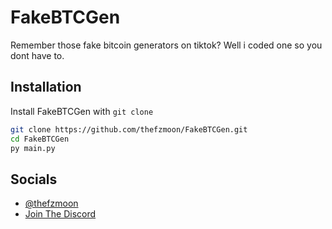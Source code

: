 # FakeBTCGen
 Remember those fake bitcoin generators on tiktok? Well i coded one so you dont have to. 

## Installation

Install FakeBTCGen with ```git clone```

```bash
git clone https://github.com/thefzmoon/FakeBTCGen.git
cd FakeBTCGen
py main.py
```
    
## Socials

- [@thefzmoon](https://www.github.com/thefzmoon)
- [Join The Discord](https://discord.gg/9PMVaBf3mS)

